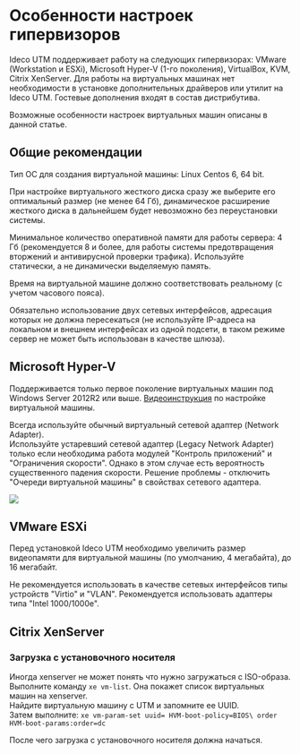 # Особенности настроек гипервизоров

Ideco UTM поддерживает работу на следующих гипервизорах: VMware \(Workstation и ESXi\), Microsoft Hyper-V \(1-го поколения\), VirtualBox, KVM, Citrix XenServer. Для работы на виртуальных машинах нет необходимости в установке дополнительных драйверов или утилит на Ideco UTM. Гостевые дополнения входят в состав дистрибутива.

Возможные особенности настроек виртуальных машин описаны в данной статье.

## Общие рекомендации

Тип ОС для создания виртуальной машины: Linux Centos 6, 64 bit.

При настройке виртуального жесткого диска сразу же выберите его оптимальный размер \(не менее 64 Гб\), динамическое расширение жесткого диска в дальнейшем будет невозможно без переустановки системы.

Минимальное количество оперативной памяти для работы сервера: 4 Гб \(рекомендуется 8 и более, для работы системы предотвращения вторжений и антивирусной проверки трафика\). Используйте статически, а не динамически выделяемую память.

Время на виртуальной машине должно соответствовать реальному \(с учетом часового пояса\).

Обязательно использование двух сетевых интерфейсов, адресация которых не должна пересекаться \(не используйте IP-адреса на локальном и внешнем интерфейсах из одной подсети, в таком режиме сервер не может быть использован в качестве шлюза\).

## Microsoft Hyper-V

Поддерживается только первое поколение виртуальных машин под Windows Server 2012R2 или выше. [Видеоинструкция](https://youtu.be/dFW_n6dc3B4) по настройке виртуальной машины.

Всегда используйте обычный виртуальный сетевой адаптер \(Network Adapter\).  
Используйте устаревший сетевой адаптер \(Legacy Network Adapter\) только если необходима работа модулей "Контроль приложений" и "Ограничения скорости". Однако в этом случае есть вероятность существенного падения скорости. Решение проблемы - отключить "Очереди виртуальной машины" в свойствах сетевого адаптера.

![](_assets/4982714.jpg)

## VMware ESXi

Перед установкой Ideco UTM необходимо увеличить размер видеопамяти для виртуальной машины \(по умолчанию, 4 мегабайта\), до 16 мегабайт.

Не рекомендуется использовать в качестве сетевых интерфейсов типы устройств "Virtio" и "VLAN". Рекомендуется использовать адаптеры типа "Intel 1000/1000e".

## Citrix XenServer

### Загрузка с установочного носителя

Иногда xenserver не может понять что нужно загружаться с ISO-образа.  
Выполните команду `xe vm-list`. Она покажет список виртуальных машин на xenserver.  
Найдите виртуальную машину с UTM и запомните ее UUID.  
Затем выполните: `xe vm-param-set uuid= HVM-boot-policy=BIOS\ order HVM-boot-params:order=dc`

После чего загрузка с установочного носителя должна начаться.

